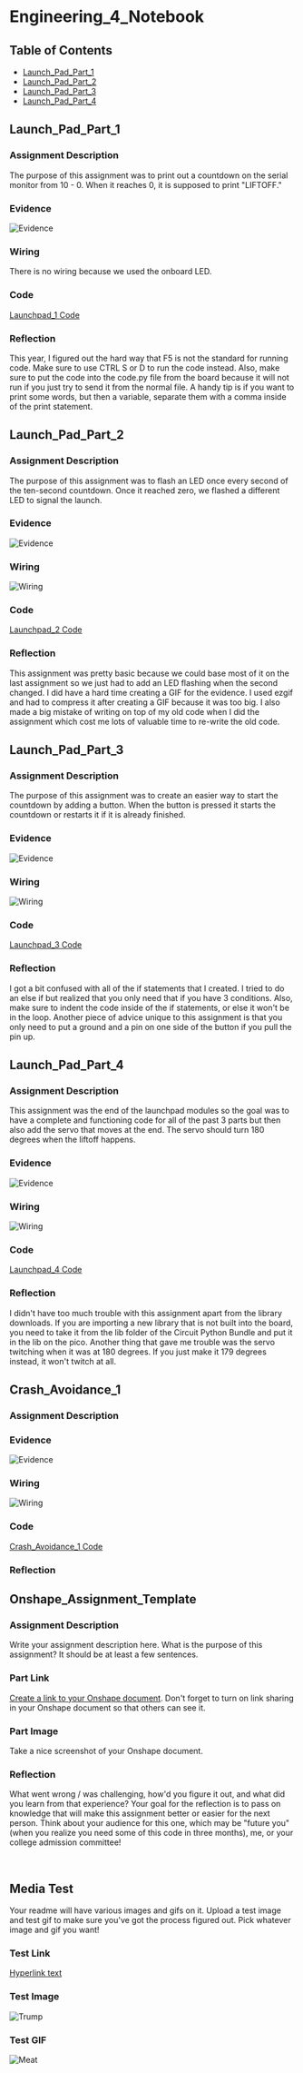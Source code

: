 # Engineering_4_Notebook

## Table of Contents
* [Launch_Pad_Part_1](#Launch_Pad_Part_1)
* [Launch_Pad_Part_2](#Launch_Pad_Part_2)
* [Launch_Pad_Part_3](#Launch_Pad_Part_3)
* [Launch_Pad_Part_4](#Launch_Pad_Part_4)

## Launch_Pad_Part_1

### Assignment Description
The purpose of this assignment was to print out a countdown on the serial monitor from 10 - 0. When it reaches 0, it is supposed to print "LIFTOFF."

### Evidence 
![Evidence](images/Screenshot%202023-09-06%20104527.png)
### Wiring

There is no wiring because we used the onboard LED.

### Code
[Launchpad_1 Code](https://github.com/ggastin30/Engineering_4_Notebook/blob/main/raspberry-pi/Launchpad_1.py)

### Reflection
This year, I figured out the hard way that F5 is not the standard for running code. Make sure to use CTRL S or D to run the code instead. Also, make sure to put the code into the code.py file from the board because it will not run if you just try to send it from the normal file. A handy tip is if you want to print some words, but then a variable, separate them with a comma inside of the print statement.



## Launch_Pad_Part_2

### Assignment Description
The purpose of this assignment was to flash an LED once every second of the ten-second countdown. Once it reached zero, we flashed a different LED to signal the launch.

### Evidence 

![Evidence](images/Gif1.gif) 

### Wiring

![Wiring](images/Pic1.png)

### Code

[Launchpad_2 Code](https://github.com/ggastin30/Engineering_4_Notebook/blob/main/raspberry-pi/Launchpad_2.py)

### Reflection
This assignment was pretty basic because we could base most of it on the last assignment so we just had to add an LED flashing when the second changed. I did have a hard time creating a GIF for the evidence. I used ezgif and had to compress it after creating a GIF because it was too big. I also made a big mistake of writing on top of my old code when I did the assignment which cost me lots of valuable time to re-write the old code.



## Launch_Pad_Part_3

### Assignment Description
The purpose of this assignment was to create an easier way to start the countdown by adding a button. When the button is pressed it starts the countdown or restarts it if it is already finished.

### Evidence 

![Evidence](images/Gif2.gif) 

### Wiring

![Wiring](images/Pic2.png)

### Code

[Launchpad_3 Code](https://github.com/ggastin30/Engineering_4_Notebook/blob/main/raspberry-pi/Launchpad_3.py)

### Reflection
I got a bit confused with all of the if statements that I created. I tried to do an else if but realized that you only need that if you have 3 conditions. Also, make sure to indent the code inside of the if statements, or else it won't be in the loop. Another piece of advice unique to this assignment is that you only need to put a ground and a pin on one side of the button if you pull the pin up.




## Launch_Pad_Part_4

### Assignment Description
This assignment was the end of the launchpad modules so the goal was to have a complete and functioning code for all of the past 3 parts but then also add the servo that moves at the end. The servo should turn 180 degrees when the liftoff happens.

### Evidence 

![Evidence](images/Gif3.gif) 

### Wiring

![Wiring](images/Pic3.png)

### Code

[Launchpad_4 Code](https://github.com/ggastin30/Engineering_4_Notebook/blob/main/raspberry-pi/Launchpad_4.py)

### Reflection
I didn't have too much trouble with this assignment apart from the library downloads. If you are importing a new library that is not built into the board, you need to take it from the lib folder of the Circuit Python Bundle and put it in the lib on the pico. Another thing that gave me trouble was the servo twitching when it was at 180 degrees. If you just make it 179 degrees instead, it won't twitch at all.



## Crash_Avoidance_1

### Assignment Description

### Evidence 

![Evidence](images/Gif4.gif) 

### Wiring

![Wiring](images/Pic4.png)

### Code

[Crash_Avoidance_1 Code](https://github.com/ggastin30/Engineering_4_Notebook/blob/main/raspberry-pi/Launchpad_4.py)

### Reflection



## Onshape_Assignment_Template

### Assignment Description

Write your assignment description here. What is the purpose of this assignment? It should be at least a few sentences.

### Part Link 

[Create a link to your Onshape document](https://cvilleschools.onshape.com/documents/003e413cee57f7ccccaa15c2/w/ea71050bb283bf3bf088c96c/e/c85ae532263d3b551e1795d0?renderMode=0&uiState=62d9b9d7883c4f335ec42021). Don't forget to turn on link sharing in your Onshape document so that others can see it. 

### Part Image

Take a nice screenshot of your Onshape document. 

### Reflection

What went wrong / was challenging, how'd you figure it out, and what did you learn from that experience? Your goal for the reflection is to pass on knowledge that will make this assignment better or easier for the next person. Think about your audience for this one, which may be "future you" (when you realize you need some of this code in three months), me, or your college admission committee!

&nbsp;

## Media Test

Your readme will have various images and gifs on it. Upload a test image and test gif to make sure you've got the process figured out. Pick whatever image and gif you want!

### Test Link
 [Hyperlink text](raspberry-pi/test.py)      
### Test Image
![Trump](images/Trump-Mugshot-Final.webp) 
### Test GIF
![Meat](images/giphy.gif) 
